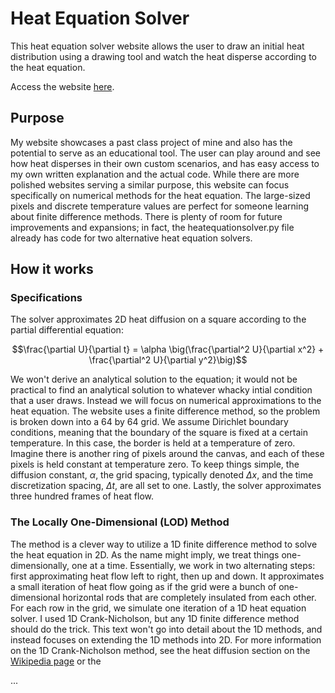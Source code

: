 # Heat Equation Solver

This heat equation solver website allows the user to draw an initial heat distribution using a drawing tool and watch the heat disperse according to the heat equation. 

Access the website [here](https://lucaspavlicek.github.io/heat_equation_solver/).

## Purpose
My website showcases a past class project of mine and also has the potential to serve as an educational tool. The user can play around and see how heat disperses in their own custom scenarios, and has easy access to my own written explanation and the actual code. While there are more polished websites serving a similar purpose, this website can focus specifically on numerical methods for the heat equation. The large-sized pixels and discrete temperature values are perfect for someone learning about finite difference methods. There is plenty of room for future improvements and expansions; in fact, the heatequationsolver.py file already has code for two alternative heat equation solvers.

## How it works
### Specifications
The solver approximates 2D heat diffusion on a square according to the partial differential equation:

$$\frac{\partial U}{\partial t} = \alpha \big(\frac{\partial^2 U}{\partial x^2} + \frac{\partial^2 U}{\partial y^2}\big)$$

We won't derive an analytical solution to the equation; it would not be practical to find an analytical solution to whatever whacky intial condition that a user draws. Instead we will focus on numerical approximations to the heat equation. The website uses a finite difference method, so the problem is broken down into a 64 by 64 grid. We assume Dirichlet boundary conditions, meaning that the boundary of the square is fixed at a certain temperature. In this case, the border is held at a temperature of zero. Imagine there is another ring of pixels around the canvas, and each of these pixels is held constant at temperature zero. To keep things simple, the diffusion constant, $\alpha$, the grid spacing, typically denoted $\Delta x$, and the time discretization spacing, $\Delta t$, are all set to one. Lastly, the solver approximates three hundred frames of heat flow.

### The Locally One-Dimensional (LOD) Method
The method is a clever way to utilize a 1D finite difference method to solve the heat equation in 2D. As the name might imply, we treat things one-dimensionally, one at a time. Essentially, we work in two alternating steps: first approximating heat flow left to right, then up and down. It approximates a small iteration of heat flow going as if the grid were a bunch of one-dimensional horizontal rods that are completely insulated from each other. For each row in the grid, we simulate one iteration of a 1D heat equation solver. I used 1D Crank-Nicholson, but any 1D finite difference method should do the trick. This text won't go into detail about the 1D methods, and instead focuses on extending the 1D methods into 2D. For more information on the 1D Crank-Nicholson method, see the heat diffusion section on the [Wikipedia page](https://en.wikipedia.org/wiki/Crank%E2%80%93Nicolson_method#Example:_1D_diffusion) or the 

...


